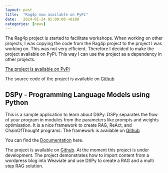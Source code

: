 ```yaml
---
layout: post
title:  "Rag4p now available on PyPi"
date:   2024-01-24 05:00:00 +0100
categories: [news]
---
```

The Rag4p project is started to facilitate workshops. When working on other projects, I was copying the code from the 
Rag4p project to the project I was working on. This was not very efficient. Therefore I decided to make the project 
available on PyPi. This way I can use the project as a dependency in other projects.

[The project is available on PyPi](https://pypi.org/project/rag4p/)

The source code of the project is available on [Github](https://github.com/RAG4J/rag4p)

## DSPy - Programming Language Models using Python
This is a sample application to learn about DSPy. DSPy separates the flow of your program in modules from the 
parameters like prompts and weights optimisation. It is a nice framework to create RAG, ReAct, and ChainOfThought
programs. The framework is available on [Github](https://github.com/stanfordnlp/dspy)

You can find the [Documentation](https://dspy-docs.vercel.app) here.

The project is available on [Github](https://github.com/jettro/dspy-wordpress). At the moment this project is under
development. The project demonstrates how to import content from a wordpress blog into Weaviate and use DSPy to 
create a RAG and a multi step RAG solution.